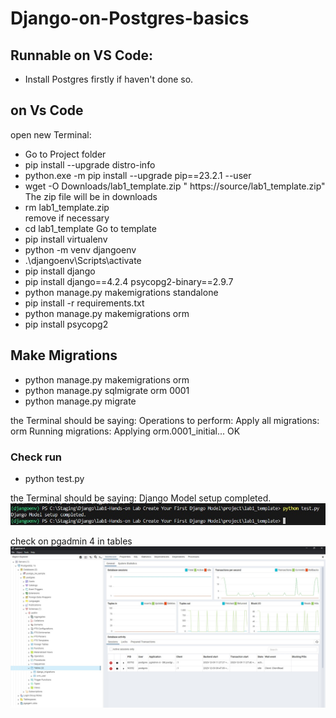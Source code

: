 # Django-on-Postgres-basics

## Runnable on VS Code:
- Install Postgres firstly if haven't done so.

## on Vs Code 
open new Terminal:
- Go to Project folder
- pip install --upgrade distro-info
- python.exe -m pip install --upgrade pip==23.2.1 --user
- wget -O Downloads/lab1_template.zip " https://source/lab1_template.zip"
The zip file will be in downloads
- rm lab1_template.zip                                                  
remove if necessary
- cd lab1_template
Go to template
- pip install virtualenv
- python -m venv djangoenv
- .\djangoenv\Scripts\activate
- pip install django
- pip install django==4.2.4 psycopg2-binary==2.9.7
- python manage.py makemigrations standalone
- pip install -r requirements.txt
- python manage.py makemigrations orm   
- pip install psycopg2

## Make Migrations
- python manage.py makemigrations orm
- python manage.py sqlmigrate orm 0001
- python manage.py migrate

the Terminal should be saying: 
Operations to perform:
  Apply all migrations: orm
Running migrations:
  Applying orm.0001_initial... OK

### Check run
- python test.py

the Terminal should be saying: 
Django Model setup completed.
![Deployment of Postgres](https://github.com/eldoma/Django-on-Postgres-basics/blob/main/success2.jpg)

check on pgadmin 4 in tables
![Deployment of Postgres](https://github.com/eldoma/Django-on-Postgres-basics/blob/main/success1.jpg)
